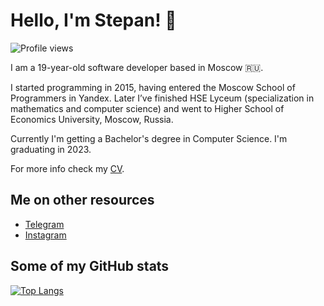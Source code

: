 # Hello, I'm Stepan! 👋

![Profile views](https://gpvc.arturio.dev/sd-denisoff)

I am a 19-year-old software developer based in Moscow 🇷🇺.

I started programming in 2015, having entered the Moscow School of Programmers in Yandex. Later I’ve finished HSE Lyceum (specialization in mathematics and computer science) and went to Higher School of Economics University, Moscow, Russia.

Currently I'm getting a Bachelor's degree in Computer Science. I'm graduating in 2023.

For more info check my [CV](https://github.com/sd-denisoff/sd-denisoff/blob/master/CV%20Денисов.pdf).

## Me on other resources
- [Telegram](https://t.me/sd_denisoff)
- [Instagram](https://www.instagram.com/sd.denisoff)

## Some of my GitHub stats

[![Top Langs](https://github-readme-stats-axpwmfcg3.vercel.app/api/top-langs/?username=sd-denisoff&layout=compact)](https://github.com/sd-denisoff/github-readme-stats)
